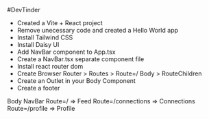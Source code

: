 #DevTinder

- Created a Vite + React project
- Remove unecessary code and created a Hello World app
- Install Tailwind CSS
- Install Daisy UI
- Add NavBar component to App.tsx
- Create a NavBar.tsx separate component file
- Install react router dom
- Create Browser Router > Routes > Route=/ Body > RouteChildren
- Create an Outlet in your Body Component
- Create a footer












Body 
    NavBar
    Route=/ => Feed
    Route=/connections => Connections
    Route=/profile => Profile